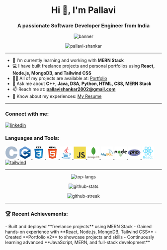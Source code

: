 <h1 align="center">Hi 👋, I'm Pallavi</h1>
<h3 align="center">A passionate Software Developer Engineer from India</h3>

<p align="center">
  <img src="https://www.michaelpage.co.in/sites/michaelpage.co.in/files/legacy/future_of_tech_bloggif.gif" alt="banner" />
</p>

<p align="center">
  <img src="https://komarev.com/ghpvc/?username=pallavi-shankar&label=Profile%20views&color=0e75b6&style=flat" alt="pallavi-shankar" />
</p>

---

- 🌱 I’m currently learning and working with **MERN Stack**  
- 💻 I have built freelance projects and personal portfolios using **React, Node.js, MongoDB, and Tailwind CSS**  
- 👨‍💻 All of my projects are available at: [Portfolio](https://pallavi-shankar.github.io/Portfolio/)  
- 💬 Ask me about **C++, Java, DSA, Python, HTML, CSS, MERN Stack**  
- 📫 Reach me at: **pallavishankar2802@gmail.com**  
- 📄 Know about my experiences: [My Resume](https://drive.google.com/drive/folders/1wFw8r0T4QXyz2tfGLcwFFMinM4R1Q5kN)  

---

<h3 align="left">Connect with me:</h3>
<p align="left">
  <a href="https://linkedin.com/in/pallavi-shankar-" target="blank">
    <img align="center" src="https://raw.githubusercontent.com/rahuldkjain/github-profile-readme-generator/master/src/images/icons/Social/linked-in-alt.svg" alt="linkedin" height="30" width="40" />
  </a>
</p>

<h3 align="left">Languages and Tools:</h3>
<p align="left">
  <a href="https://www.cprogramming.com/" target="_blank" rel="noreferrer">
    <img src="https://raw.githubusercontent.com/devicons/devicon/master/icons/c/c-original.svg" alt="c" width="40" height="40"/>
  </a>
  <a href="https://www.w3schools.com/cpp/" target="_blank" rel="noreferrer">
    <img src="https://raw.githubusercontent.com/devicons/devicon/master/icons/cplusplus/cplusplus-original.svg" alt="cplusplus" width="40" height="40"/>
  </a>
  <a href="https://www.w3schools.com/css/" target="_blank" rel="noreferrer">
    <img src="https://raw.githubusercontent.com/devicons/devicon/master/icons/css3/css3-original-wordmark.svg" alt="css3" width="40" height="40"/>
  </a>
  <a href="https://www.w3.org/html/" target="_blank" rel="noreferrer">
    <img src="https://raw.githubusercontent.com/devicons/devicon/master/icons/html5/html5-original-wordmark.svg" alt="html5" width="40" height="40"/>
  </a>
  <a href="https://www.java.com" target="_blank" rel="noreferrer">
    <img src="https://raw.githubusercontent.com/devicons/devicon/master/icons/java/java-original.svg" alt="java" width="40" height="40"/>
  </a>
  <a href="https://developer.mozilla.org/en-US/docs/Web/JavaScript" target="_blank" rel="noreferrer">
    <img src="https://raw.githubusercontent.com/devicons/devicon/master/icons/javascript/javascript-original.svg" alt="javascript" width="40" height="40"/>
  </a>
  <a href="https://www.mongodb.com/" target="_blank" rel="noreferrer">
    <img src="https://raw.githubusercontent.com/devicons/devicon/master/icons/mongodb/mongodb-original-wordmark.svg" alt="mongodb" width="40" height="40"/>
  </a>
  <a href="https://www.mysql.com/" target="_blank" rel="noreferrer">
    <img src="https://raw.githubusercontent.com/devicons/devicon/master/icons/mysql/mysql-original-wordmark.svg" alt="mysql" width="40" height="40"/>
  </a>
  <a href="https://nodejs.org" target="_blank" rel="noreferrer">
    <img src="https://raw.githubusercontent.com/devicons/devicon/master/icons/nodejs/nodejs-original-wordmark.svg" alt="nodejs" width="40" height="40"/>
  </a>
  <a href="https://www.php.net" target="_blank" rel="noreferrer">
    <img src="https://raw.githubusercontent.com/devicons/devicon/master/icons/php/php-original.svg" alt="php" width="40" height="40"/>
  </a>
  <a href="https://reactjs.org/" target="_blank" rel="noreferrer">
    <img src="https://raw.githubusercontent.com/devicons/devicon/master/icons/react/react-original-wordmark.svg" alt="react" width="40" height="40"/>
  </a>
  <a href="https://tailwindcss.com/" target="_blank" rel="noreferrer">
    <img src="https://www.vectorlogo.zone/logos/tailwindcss/tailwindcss-icon.svg" alt="tailwind" width="40" height="40"/>
  </a>
</p>

---

<p align="center">
  <img src="https://github-readme-stats.vercel.app/api/top-langs?username=pallavi-shankar&show_icons=true&locale=en&layout=compact" alt="top-langs" />
</p>

<p align="center">
  <img src="https://github-readme-stats.vercel.app/api?username=pallavi-shankar&show_icons=true&locale=en" alt="github-stats" />
</p>

<p align="center">
  <img src="https://github-readme-streak-stats.herokuapp.com/?user=pallavi-shankar" alt="github-streak" />
</p>

---

<h3 align="left">🏆 Recent Achievements:</h3>
- Built and deployed **freelance projects** using MERN Stack  
- Gained hands-on experience with **React, Node.js, MongoDB, Tailwind CSS**  
- Created **Portfolio v2** to showcase projects and skills  
- Continuously learning advanced **JavaScript, MERN, and full-stack development**  
